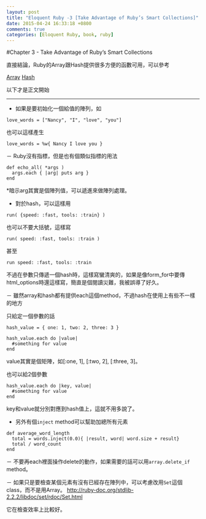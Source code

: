 ```yaml
---
layout: post
title: "Eloquent Ruby -3 [Take Advantage of Ruby’s Smart Collections]"
date: 2015-04-24 16:33:18 +0800
comments: true
categories: [Eloquent Ruby, book, ruby]
---
```


#Chapter 3 - Take Advantage of Ruby’s Smart Collections

直接結論，Ruby的Array跟Hash提供很多方便的函數可用，可以參考

[Array](http://ruby-doc.org/core-2.2.0/Array.html)
[Hash](http://ruby-doc.org/core-2.2.0/Hash.html)

以下才是正文開始

------

- 如果是要初始化一個給值的陣列，如

```
love_words = ["Nancy", "I", "love", "you"]
```

也可以這樣產生
```
love_words = %w{ Nancy I love you }
```

－ Ruby沒有指標，但是也有個類似指標的用法

```
def echo_all( *args )
  args.each { |arg| puts arg }
end
```

*暗示arg其實是個陣列值，可以遞進來做陣列處理。

- 對於hash，可以這樣用

```
run( {speed: :fast, tools: :train} )
```

也可以不要大括號，這樣寫

```
run( speed: :fast, tools: :train )
```

甚至

```
run speed: :fast, tools: :train
```

不過在參數只傳遞一個hash時，這樣寫蠻清爽的，如果是像form_for中要傳html_options時還這樣寫，簡直是個閱讀災難，我被誤導了好久。


－ 雖然array和hash都有提供each這個method，不過hash在使用上有些不一樣的地方

只給定一個參數的話
```
hash_value = { one: 1, two: 2, three: 3 }

hash_value.each do |value|
  #something for value
end
```

value其實是個矩陣，如[:one, 1], [:two, 2], [:three, 3]。

也可以給2個參數

```
hash_value.each do |key, value|
  #something for value
end
```
key和value就分別對應到hash值上，這就不用多說了。

- 另外有個`inject` method可以幫助加總所有元素

```
def average_word_length
  total = words.inject(0.0){ |result, word| word.size + result}
  total / word_count
end
```

－ 不要再each裡面操作delete的動作，如果需要的話可以用`array.delete_if` method。

－ 如果只是要檢查某個元素有沒有已經存在陣列中，可以考慮改用`Set`這個class，而不是用Array。
http://ruby-doc.org/stdlib-2.2.2/libdoc/set/rdoc/Set.html

它在檢查效率上比較好。